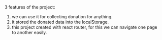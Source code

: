 3 features of the project:
 1. we can use it for collecting donation for anything.
 2. it stored the donated data into the localStorage.
 3. this project created with react router, for this we can navigate one page to another easily.
